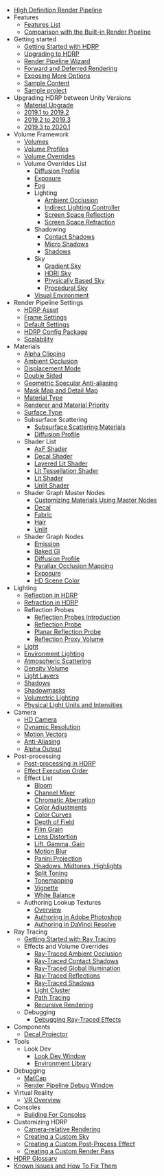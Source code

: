 * [High Definition Render Pipeline](index)
* Features
  * [Features List](HDRP-Features)
  * [Comparison with the Built-in Render Pipeline](Feature-Comparison)
* Getting started
  * [Getting Started with HDRP](Getting-started-with-HDRP)
  * [Upgrading to HDRP](Upgrading-To-HDRP)
  * [Render Pipeline Wizard](Render-Pipeline-Wizard)
  * [Forward and Deferred Rendering](Forward-And-Deferred-Rendering)
  * [Exposing More Options](More-Options)
  * [Sample Content](HDRP-Sample-Content)
  * [Sample project](HDRP-Sample-Projects)
* Upgrading HDRP between Unity Versions
  * [Material Upgrade](Material-Upgrade)
  * [2019.1 to 2019.2](Upgrading-from-2019.1-to-2019.2)
  * [2019.2 to 2019.3](Upgrading-from-2019.2-to-2019.3)
  * [2019.3 to 2020.1](Upgrading-from-2019.3-to-2020.1)
* Volume Framework
  * [Volumes](Volumes)
  * [Volume Profiles](Volume-Profile)
  * [Volume Overrides](Volume-Components)
  * Volume Overrides List
    * [Diffusion Profile](Override-Diffusion-Profile)
    * [Exposure](Override-Exposure)
    * [Fog](Override-Fog)
    * Lighting
      * [Ambient Occlusion](Override-Ambient-Occlusion)
      * [Indirect Lighting Controller](Override-Indirect-Lighting-Controller)
      * [Screen Space Reflection](Override-Screen-Space-Reflection)
      * [Screen Space Refraction](Override-Screen-Space-Refraction)
    * Shadowing
      * [Contact Shadows](Override-Contact-Shadows)
      * [Micro Shadows](Override-Micro-Shadows)
      * [Shadows](Override-Shadows)
    * Sky
      * [Gradient Sky](Override-Gradient-Sky)
      * [HDRI Sky](Override-HDRI-Sky)
      * [Physically Based Sky](Override-Physically-Based-Sky)
      * [Procedural Sky](Override-Procedural-Sky)
    * [Visual Environment](Override-Visual-Environment)
* Render Pipeline Settings
  * [HDRP Asset](HDRP-Asset)
  * [Frame Settings](Frame-Settings)
  * [Default Settings](Default-Settings-Window)
  * [HDRP Config Package](HDRP-Config-Package)
  * [Scalability](Scalability-Manual)
* Materials
  * [Alpha Clipping](Alpha-Clipping)
  * [Ambient Occlusion](Ambient-Occlusion)
  * [Displacement Mode](Displacement-Mode)
  * [Double Sided](Double-Sided)
  * [Geometric Specular Anti-aliasing](Geometric-Specular-Anti-Aliasing)
  * [Mask Map and Detail Map](Mask-Map-and-Detail-Map)
  * [Material Type](Material-Type)
  * [Renderer and Material Priority](Renderer-And-Material-Priority)
  * [Surface Type](Surface-Type)
  * Subsurface Scattering
    * [Subsurface Scattering Materials](Subsurface-Scattering)
    * [Diffusion Profile](Diffusion-Profile)
  * Shader List
    * [AxF Shader](AxF-Shader)
    * [Decal Shader](Decal-Shader)
    * [Layered Lit Shader](Layered-Lit-Shader)
    * [Lit Tessellation Shader](Lit-Tessellation-Shader)
    * [Lit Shader](Lit-Shader)
    * [Unlit Shader](Unlit-Shader)
  * Shader Graph Master Nodes
    * [Customizing Materials Using Master Nodes](Customizing-HDRP-materials-with-Shader-Graph)
    * [Decal](Master-Node-Decal)
    * [Fabric](Master-Node-Fabric)
    * [Hair](Master-Node-Hair)
    * [Unlit](Master-Node-Unlit)
  * Shader Graph Nodes
    * [Emission](SGNode-Emission)
    * [Baked GI](SGNode-Baked-GI)
    * [Diffusion Profile](SGNode-Diffusion-Profile)
    * [Parallax Occlusion Mapping](SGNode-Parallax-Occlusion-Mapping)
    * [Exposure](SGNode-Exposure)
    * [HD Scene Color](SGNode-HD-Scene-Color)
* Lighting
  * [Reflection in HDRP](Reflection-in-HDRP)
  * [Refraction in HDRP](Refraction-in-HDRP)
  * Reflection Probes
    * [Reflection Probes Introduction](Reflection-Probes-Intro)
    * [Reflection Probe](Reflection-Probe)
    * [Planar Reflection Probe](Planar-Reflection-Probe)
    * [Reflection Proxy Volume](Reflection-Proxy-Volume)
  * [Light](Light-Component)
  * [Environment Lighting](Environment-Lighting)
  * [Atmospheric Scattering](Atmospheric-Scattering)
  * [Density Volume](Density-Volume)
  * [Light Layers](Light-Layers)
  * [Shadows](Shadows-in-HDRP)
  * [Shadowmasks](Lighting-Mode-Shadowmask)
  * [Volumetric Lighting](Volumetric-Lighting)
  * [Physical Light Units and Intensities](Physical-Light-Units)
* Camera
  * [HD Camera](HDRP-Camera)
  * [Dynamic Resolution](Dynamic-Resolution)
  * [Motion Vectors](Motion-Vectors)
  * [Anti-Aliasing](Anti-Aliasing)
  * [Alpha Output](Alpha-Output)
* Post-processing
  * [Post-processing in HDRP](Post-Processing-Main)
  * [Effect Execution Order](Post-Processing-Execution-Order)
  * Effect List
    * [Bloom](Post-Processing-Bloom)
    * [Channel Mixer](Post-Processing-Channel-Mixer)
    * [Chromatic Aberration](Post-Processing-Chromatic-Aberration)
    * [Color Adjustments](Post-Processing-Color-Adjustments)
    * [Color Curves](Post-Processing-Color-Curves)
    * [Depth of Field](Post-Processing-Depth-of-Field)
    * [Film Grain](Post-Processing-Film-Grain)
    * [Lens Distortion](Post-Processing-Lens-Distortion)
    * [Lift, Gamma, Gain](Post-Processing-Lift-Gamma-Gain)
    * [Motion Blur](Post-Processing-Motion-Blur)
    * [Panini Projection](Post-Processing-Panini-Projection)
    * [Shadows, Midtones, Highlights](Post-Processing-Shadows-Midtones-Highlights)
    * [Split Toning](Post-Processing-Split-Toning)
    * [Tonemapping](Post-Processing-Tonemapping)
    * [Vignette](Post-Processing-Vignette)
    * [White Balance](Post-Processing-White-Balance)
  * Authoring Lookup Textures
    * [Overview](Authoring-LUTs)
    * [Authoring in Adobe Photoshop](LUT-Authoring-Photoshop)
    * [Authoring in DaVinci Resolve](LUT-Authoring-Resolve)
* Ray Tracing
  * [Getting Started with Ray Tracing](Ray-Tracing-Getting-Started)
  * Effects and Volume Overrides
    * [Ray-Traced Ambient Occlusion](Ray-Traced-Ambient-Occlusion)
    * [Ray-Traced Contact Shadows](Ray-Traced-Contact-Shadows)
    * [Ray-Traced Global Illumination](Ray-Traced-Global-Illumination)
    * [Ray-Traced Reflections](Ray-Traced-Reflections)
    * [Ray-Traced Shadows](Ray-Traced-Shadows)
    * [Light Cluster](Ray-Tracing-Light-Cluster)
    * [Path Tracing](Ray-Tracing-Path-Tracing)
    * [Recursive Rendering](Ray-Tracing-Recursive-Rendering)
  * Debugging
    * [Debugging Ray-Traced Effects](Ray-Tracing-Debug)
* Components
  * [Decal Projector](Decal-Projector)
* Tools
  * Look Dev
    * [Look Dev Window](Look-Dev)
    * [Environment Library](Look-Dev-Environment-Library)
* Debugging
  * [MatCap](MatCap)
  * [Render Pipeline Debug Window](Render-Pipeline-Debug-Window)
* Virtual Reality
  * [VR Overview](VR-Overview)
* Consoles
  * [Building For Consoles](Building-For-Consoles)
* Customizing HDRP
  * [Camera-relative Rendering](Camera-Relative-Rendering)
  * [Creating a Custom Sky](Creating-a-Custom-Sky)
  * [Creating a Custom Post-Process Effect](Custom-Post-Process)
  * [Creating a Custom Render Pass](Custom-Pass)
* [HDRP Glossary](Glossary)
* [Known Issues and How To Fix Them](Known-Issues)
